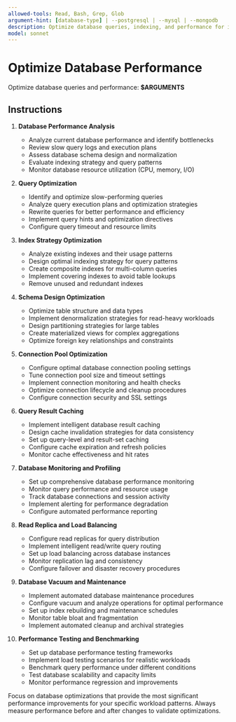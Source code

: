 ```yaml
---
allowed-tools: Read, Bash, Grep, Glob
argument-hint: [database-type] | --postgresql | --mysql | --mongodb
description: Optimize database queries, indexing, and performance for improved response times and scalability
model: sonnet
---
```


# Optimize Database Performance

Optimize database queries and performance: **$ARGUMENTS**

## Instructions

1. **Database Performance Analysis**
   - Analyze current database performance and identify bottlenecks
   - Review slow query logs and execution plans
   - Assess database schema design and normalization
   - Evaluate indexing strategy and query patterns
   - Monitor database resource utilization (CPU, memory, I/O)

2. **Query Optimization**
   - Identify and optimize slow-performing queries
   - Analyze query execution plans and optimization strategies
   - Rewrite queries for better performance and efficiency
   - Implement query hints and optimization directives
   - Configure query timeout and resource limits

3. **Index Strategy Optimization**
   - Analyze existing indexes and their usage patterns
   - Design optimal indexing strategy for query patterns
   - Create composite indexes for multi-column queries
   - Implement covering indexes to avoid table lookups
   - Remove unused and redundant indexes

4. **Schema Design Optimization**
   - Optimize table structure and data types
   - Implement denormalization strategies for read-heavy workloads
   - Design partitioning strategies for large tables
   - Create materialized views for complex aggregations
   - Optimize foreign key relationships and constraints

5. **Connection Pool Optimization**
   - Configure optimal database connection pooling settings
   - Tune connection pool size and timeout settings
   - Implement connection monitoring and health checks
   - Optimize connection lifecycle and cleanup procedures
   - Configure connection security and SSL settings

6. **Query Result Caching**
   - Implement intelligent database result caching
   - Design cache invalidation strategies for data consistency
   - Set up query-level and result-set caching
   - Configure cache expiration and refresh policies
   - Monitor cache effectiveness and hit rates

7. **Database Monitoring and Profiling**
   - Set up comprehensive database performance monitoring
   - Monitor query performance and resource usage
   - Track database connections and session activity
   - Implement alerting for performance degradation
   - Configure automated performance reporting

8. **Read Replica and Load Balancing**
   - Configure read replicas for query distribution
   - Implement intelligent read/write query routing
   - Set up load balancing across database instances
   - Monitor replication lag and consistency
   - Configure failover and disaster recovery procedures

9. **Database Vacuum and Maintenance**
   - Implement automated database maintenance procedures
   - Configure vacuum and analyze operations for optimal performance
   - Set up index rebuilding and maintenance schedules
   - Monitor table bloat and fragmentation
   - Implement automated cleanup and archival strategies

10. **Performance Testing and Benchmarking**
    - Set up database performance testing frameworks
    - Implement load testing scenarios for realistic workloads
    - Benchmark query performance under different conditions
    - Test database scalability and capacity limits
    - Monitor performance regression and improvements

Focus on database optimizations that provide the most significant performance improvements for your specific workload patterns. Always measure performance before and after changes to validate optimizations.